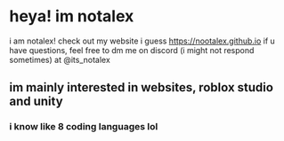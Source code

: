 # heya! im notalex
i am notalex! check out my website i guess https://nootalex.github.io
if u have questions, feel free to dm me on discord (i might not respond sometimes) at @its_notalex
## im mainly interested in websites, roblox studio and unity
### i know like 8 coding languages lol

<!---
nootalex/nootalex is a ✨ special ✨ repository because its `README.md` (this file) appears on your GitHub profile.
You can click the Preview link to take a look at your changes.
--->
